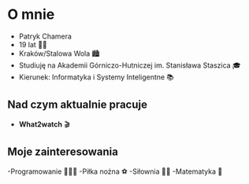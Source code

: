 # O mnie
- Patryk Chamera
- 19 lat 🧑🏻
- Kraków/Stalowa Wola 🏙️
- Studiuję na Akademii Górniczo-Hutniczej im. Stanisława Staszica 🎓
- Kierunek: Informatyka i Systemy Inteligentne 📚

## Nad czym aktualnie pracuje
- **What2watch** 🎬

## Moje zainteresowania
-Programowanie 🧑🏻‍💻
-Piłka nożna ⚽
-Siłownia 🏋🏻
-Matematyka 📏
